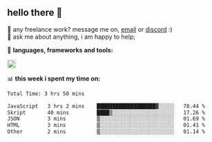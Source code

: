 ## hello there 👋

💼 any freelance work? message me on, [email](mailto:pierok420@gmail.com) or [discord](https://discord.com/users/577571414186393661/) :)\
💬 ask me about anything, i am happy to help;

🌸 **languages, frameworks and tools:**  

<img height="20" src="https://simpleskill.icons.workers.dev/svg/?i=javascript,typescript,node.js,html5,css3,react,next.js,kotlin,npm,docker,mysql,redis,mongodb">

📊 **this week i spent my time on:**
<!--START_SECTION:waka-->

```txt
Total Time: 3 hrs 50 mins

JavaScript   3 hrs 2 mins    ███████████████████▓░░░░░   78.44 %
Skript       40 mins         ████▒░░░░░░░░░░░░░░░░░░░░   17.26 %
JSON         3 mins          ▒░░░░░░░░░░░░░░░░░░░░░░░░   01.69 %
HTML         3 mins          ▒░░░░░░░░░░░░░░░░░░░░░░░░   01.41 %
Other        2 mins          ▒░░░░░░░░░░░░░░░░░░░░░░░░   01.14 %
```

<!--END_SECTION:waka-->
